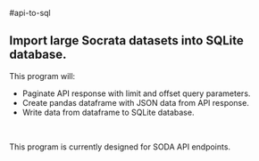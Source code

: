 #api-to-sql
<h2>Import large Socrata datasets into SQLite database.</h2>
<p>This program will:</p>
<ul>
    <li>Paginate API response with limit and offset query parameters.</li>
    <li>Create pandas dataframe with JSON data from API response.</li>
    <li>Write data from dataframe to SQLite database.</li>
</ul>
<br/>
<p>This program is currently designed for SODA API endpoints.</p>